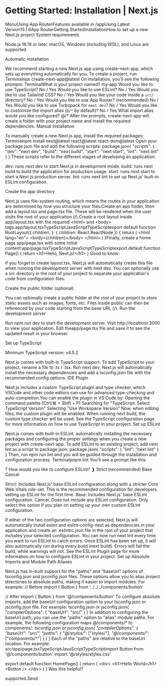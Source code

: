 # Getting Started: Installation | Next.js

<p>MenuUsing App RouterFeatures available in /appUsing Latest Version15.1.6App RouterGetting StartedInstallationHow to set up a new Next.js project
System requirements</p>
<p>Node.js 18.18 or later.
macOS, Windows (including WSL), and Linux are supported.</p>
<p>Automatic installation</p>
<p>We recommend starting a new Next.js app using create-next-app, which sets up everything automatically for you. To create a project, run:
Terminalnpx create-next-app@latest
On installation, you'll see the following prompts:
TerminalWhat is your project named? my-app
Would you like to use TypeScript? No / Yes
Would you like to use ESLint? No / Yes
Would you like to use Tailwind CSS? No / Yes
Would you like your code inside a <code>src/</code> directory? No / Yes
Would you like to use App Router? (recommended) No / Yes
Would you like to use Turbopack for <code>next dev</code>?  No / Yes
Would you like to customize the import alias (<code>@/*</code> by default)? No / Yes
What import alias would you like configured? @/*
After the prompts, create-next-app will create a folder with your project name and install the required dependencies.
Manual installation</p>
<p>To manually create a new Next.js app, install the required packages:
Terminalnpm install next@latest react@latest react-dom@latest
Open your package.json file and add the following scripts:
package.json{
&quot;scripts&quot;: {
&quot;dev&quot;: &quot;next dev&quot;,
&quot;build&quot;: &quot;next build&quot;,
&quot;start&quot;: &quot;next start&quot;,
&quot;lint&quot;: &quot;next lint&quot;
}
}
These scripts refer to the different stages of developing an application:</p>
<p>dev: runs next dev to start Next.js in development mode.
build: runs next build to build the application for production usage.
start: runs next start to start a Next.js production server.
lint: runs next lint to set up Next.js' built-in ESLint configuration.</p>
<p>Create the app directory</p>
<p>Next.js uses file-system routing, which means the routes in your application are determined by how you structure your files.Create an app folder, then add a layout.tsx and page.tsx file. These will be rendered when the user visits the root of your application (/).Create a root layout inside app/layout.tsx with the required &lt;html&gt; and &lt;body&gt; tags:app/layout.tsxTypeScriptJavaScriptTypeScriptexport default function RootLayout({
children,
}: {
children: React.ReactNode
}) {
return (
&lt;html lang=&quot;en&quot;&gt;
&lt;body&gt;{children}&lt;/body&gt;
&lt;/html&gt;
)
}Finally, create a home page app/page.tsx with some initial content:app/page.tsxTypeScriptJavaScriptTypeScriptexport default function Page() {
return &lt;h1&gt;Hello, Next.js!&lt;/h1&gt;
}
Good to know:</p>
<p>If you forget to create layout.tsx, Next.js will automatically create this file when running the development server with next dev.
You can optionally use a src directory in the root of your project to separate your application's code from configuration files.</p>
<p>Create the public folder (optional)</p>
<p>You can optionally create a public folder at the root of your project to store static assets such as images, fonts, etc. Files inside public can then be referenced by your code starting from the base URL (/).
Run the development server</p>
<p>Run npm run dev to start the development server.
Visit http://localhost:3000 to view your application.
Edit theapp/page.tsx  file and save it to see the updated result in your browser.</p>
<p>Set up TypeScript</p>
<p>Minimum TypeScript version: v4.5.2</p>
<p>Next.js comes with built-in TypeScript support. To add TypeScript to your project, rename a file to .ts / .tsx. Run next dev, Next.js will automatically install the necessary dependencies and add a tsconfig.json file with the recommended config options.
IDE Plugin</p>
<p>Next.js includes a custom TypeScript plugin and type checker, which VSCode and other code editors can use for advanced type-checking and auto-completion.You can enable the plugin in VS Code by:
Opening the command palette (Ctrl/⌘ + Shift + P)
Searching for &quot;TypeScript: Select TypeScript Version&quot;
Selecting &quot;Use Workspace Version&quot;
Now, when editing files, the custom plugin will be enabled. When running next build, the custom type checker will be used.
See the TypeScript configuration page for more information on how to use TypeScript in your project.
Set up ESLint</p>
<p>Next.js comes with built-in ESLint, automatically installing the necessary packages and configuring the proper settings when you create a new project with create-next-app.
To add ESLint to an existing project, add next lint as a script to package.json:
package.json{
&quot;scripts&quot;: {
&quot;lint&quot;: &quot;next lint&quot;
}
}
Then, run npm run lint and you will be guided through the installation and configuration process.
Terminalpnpm lint
You'll see a prompt like this:</p>
<p>? How would you like to configure ESLint?
❯ Strict (recommended)
Base
Cancel</p>
<p>Strict: Includes Next.js' base ESLint configuration along with a stricter Core Web Vitals rule-set. This is the recommended configuration for developers setting up ESLint for the first time.
Base: Includes Next.js' base ESLint configuration.
Cancel: Does not include any ESLint configuration. Only select this option if you plan on setting up your own custom ESLint configuration.</p>
<p>If either of the two configuration options are selected, Next.js will automatically install eslint and eslint-config-next as dependencies in your application and create an .eslintrc.json file in the root of your project that includes your selected configuration.
You can now run next lint every time you want to run ESLint to catch errors. Once ESLint has been set up, it will also automatically run during every build (next build). Errors will fail the build, while warnings will not.
See the ESLint Plugin page for more information on how to configure ESLint in your project.
Set up Absolute Imports and Module Path Aliases</p>
<p>Next.js has in-built support for the &quot;paths&quot; and &quot;baseUrl&quot; options of tsconfig.json and jsconfig.json files. These options allow you to alias project directories to absolute paths, making it easier to import modules. For example:
// Before
import { Button } from '../../../components/button'</p>
<p>// After
import { Button } from '@/components/button'
To configure absolute imports, add the baseUrl configuration option to your tsconfig.json or jsconfig.json file. For example:
tsconfig.json or jsconfig.json{
&quot;compilerOptions&quot;: {
&quot;baseUrl&quot;: &quot;src/&quot;
}
}
In addition to configuring the baseUrl path, you can use the &quot;paths&quot; option to &quot;alias&quot; module paths.
For example, the following configuration maps @/components/* to components/<em>:
tsconfig.json or jsconfig.json{
&quot;compilerOptions&quot;: {
&quot;baseUrl&quot;: &quot;src/&quot;,
&quot;paths&quot;: {
&quot;@/styles/</em>&quot;: [&quot;styles/<em>&quot;],
&quot;@/components/</em>&quot;: [&quot;components/*&quot;]
}
}
}
Each of the &quot;paths&quot; are relative to the baseUrl location. For example:
src/app/page.tsxTypeScriptJavaScriptTypeScriptimport Button from '@/components/button'
import '@/styles/styles.css'</p>
<p>export default function HomePage() {
return (
&lt;div&gt;
&lt;h1&gt;Hello World&lt;/h1&gt;
&lt;Button /&gt;
&lt;/div&gt;
)
}
Was this helpful?</p>
<p>supported.Send</p>
